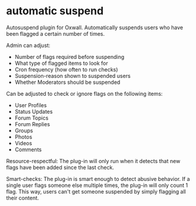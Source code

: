 # automatic suspend
Autosuspend plugin for Oxwall. Automatically suspends users who have been flagged a certain number of times.


Admin can adjust:

- Number of flags required before suspending
- What type of flagged items to look for
- Cron frequency (how often to run checks)
- Suspension-reason shown to suspended users
- Whether Moderators should be suspended

Can be adjusted to check or ignore flags on the following items:

- User Profiles
- Status Updates
- Forum Topics
- Forum Replies
- Groups
- Photos
- Videos
- Comments

Resource-respectful:
The plug-in will only run when it detects that new flags have been added since the last check.

Smart-checks:
The plug-in is smart enough to detect abusive behavior. If a single user flags someone else multiple times, the plug-in will only count 1 flag. This way, users can't get someone suspended by simply flagging all their content.
